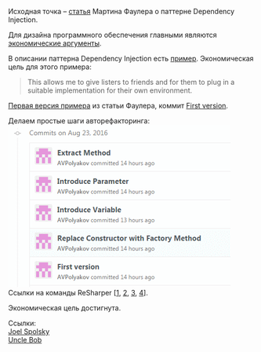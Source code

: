Исходная точка – [статья](http://martinfowler.com/articles/injection.html) 
Мартина Фаулера о паттерне Dependency Injection.

Для дизайна программного обеспечения главными являются 
[экономические аргументы](http://martinfowler.com/videos.html#economics-software-design).

В описании паттерна Dependency Injection есть
[пример](http://martinfowler.com/articles/injection.html#ANaiveExample).
Экономическая цель для этого примера:
> This allows me to give listers to friends and for them to plug in 
>a suitable implementation for their own environment.

[Первая версия примера](https://github.com/AVPolyakov/FowlerDependencyInjection/blob/7a77b9a673917bb3d367c40ea06ec2b68e2f88f4/FowlerDependencyInjection/MovieLister.cs#L15) 
из статьи Фаулера, коммит
[First version](https://github.com/AVPolyakov/FowlerDependencyInjection/commit/7a77b9a673917bb3d367c40ea06ec2b68e2f88f4).

Делаем простые шаги авторефакторинга:  
![Refactoring commits](Images/RefactoringCommits.png?raw=true "Refactoring commits")  
Ссылки на команды ReSharper 
[[1](https://www.jetbrains.com/help/resharper/2016.1/Refactorings__Replace_Constructor_with_Factory_Method.html),
 [2](https://www.jetbrains.com/help/resharper/2016.1/Refactorings__Introduce_Variable.html),
 [3](https://www.jetbrains.com/help/resharper/2016.1/Refactorings__Introduce_Parameter.html),
 [4](https://www.jetbrains.com/help/resharper/2016.1/Refactorings__Extract_Method.html)].

Экономическая цель достигнута.

Ссылки:  
[Joel Spolsky](http://stackoverflow.com/a/871420)  
[Uncle Bob](https://sites.google.com/site/unclebobconsultingllc/blogs-by-robert-martin/dependency-injection-inversion)